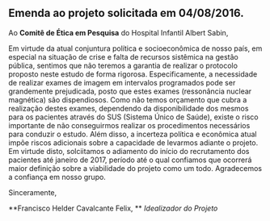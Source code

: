 ## Emenda ao projeto solicitada em 04/08/2016.

Ao **Comitê de Ética em Pesquisa** do Hospital Infantil Albert Sabin,

Em virtude da atual conjuntura política e socioeconômica de nosso país, em especial na situação de crise e falta de recursos sistêmica na gestão pública, sentimos que não teremos a garantia de realizar o protocolo proposto neste estudo de forma rigorosa. Especificamente, a necessidade de realizar exames de imagem em intervalos programados pode ser grandemente prejudicada, posto que estes exames (ressonância nuclear magnética) são dispendiosos. Como não temos orçamento que cubra a realização destes exames, dependendo da disponibilidade dos mesmos para os pacientes através do SUS (Sistema Único de Saúde), existe o risco importante de não conseguirmos realizar os procedimentos necessários para conduzir o estudo. Além disso, a incerteza política e econômica atual impõe riscos adicionais sobre a capacidade de levarmos adiante o projeto. Em virtude disto, solciitamos o adiamento do início do recrutamento dos pacientes até janeiro de 2017, período até o qual confiamos que ocorrerá maior definição sobre a viabilidade do projeto como um todo.
Agradecemos a confiança em nosso grupo.

Sinceramente,

**Francisco Helder Cavalcante Felix, **
_Idealizador do Projeto_
